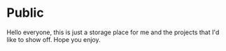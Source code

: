 # Public 

Hello everyone, this is just a storage place for me and the projects that I'd like to show off. Hope you enjoy.
